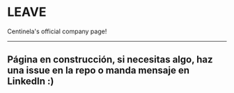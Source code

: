 # LEAVE
Centinela's official company page!

----
## Página en construcción, si necesitas algo, haz una issue en la repo o manda mensaje en LinkedIn :)


